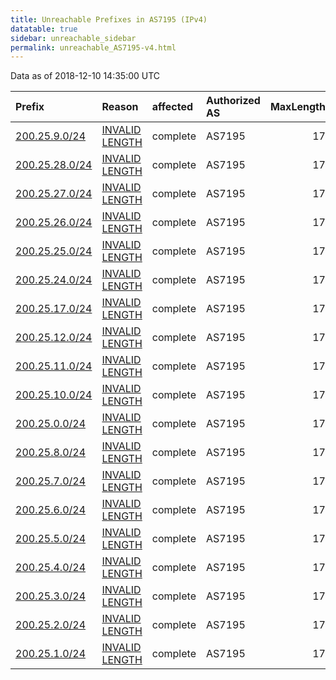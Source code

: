 ```yaml
---
title: Unreachable Prefixes in AS7195 (IPv4)
datatable: true
sidebar: unreachable_sidebar
permalink: unreachable_AS7195-v4.html
---
```


Data as of 2018-12-10 14:35:00 UTC


<div class="datatable-begin"></div>

| Prefix                                                 | Reason                                                                                                  | affected   | Authorized AS   |   MaxLength | Anchor                                         |   unreachable /24s |
|:-------------------------------------------------------|:--------------------------------------------------------------------------------------------------------|:-----------|:----------------|------------:|:-----------------------------------------------|-------------------:|
| [200.25.9.0/24](https://stat.ripe.net/200.25.9.0/24)   | [INVALID LENGTH](https://rpki-validator.ripe.net/announcement-preview?asn=AS7195&prefix=200.25.9.0/24)  | complete   | AS7195          |          17 | [LACNIC](unreachable_LACNIC_RPKI_Root-v4.html) |                  1 |
| [200.25.28.0/24](https://stat.ripe.net/200.25.28.0/24) | [INVALID LENGTH](https://rpki-validator.ripe.net/announcement-preview?asn=AS7195&prefix=200.25.28.0/24) | complete   | AS7195          |          17 | [LACNIC](unreachable_LACNIC_RPKI_Root-v4.html) |                  1 |
| [200.25.27.0/24](https://stat.ripe.net/200.25.27.0/24) | [INVALID LENGTH](https://rpki-validator.ripe.net/announcement-preview?asn=AS7195&prefix=200.25.27.0/24) | complete   | AS7195          |          17 | [LACNIC](unreachable_LACNIC_RPKI_Root-v4.html) |                  1 |
| [200.25.26.0/24](https://stat.ripe.net/200.25.26.0/24) | [INVALID LENGTH](https://rpki-validator.ripe.net/announcement-preview?asn=AS7195&prefix=200.25.26.0/24) | complete   | AS7195          |          17 | [LACNIC](unreachable_LACNIC_RPKI_Root-v4.html) |                  1 |
| [200.25.25.0/24](https://stat.ripe.net/200.25.25.0/24) | [INVALID LENGTH](https://rpki-validator.ripe.net/announcement-preview?asn=AS7195&prefix=200.25.25.0/24) | complete   | AS7195          |          17 | [LACNIC](unreachable_LACNIC_RPKI_Root-v4.html) |                  1 |
| [200.25.24.0/24](https://stat.ripe.net/200.25.24.0/24) | [INVALID LENGTH](https://rpki-validator.ripe.net/announcement-preview?asn=AS7195&prefix=200.25.24.0/24) | complete   | AS7195          |          17 | [LACNIC](unreachable_LACNIC_RPKI_Root-v4.html) |                  1 |
| [200.25.17.0/24](https://stat.ripe.net/200.25.17.0/24) | [INVALID LENGTH](https://rpki-validator.ripe.net/announcement-preview?asn=AS7195&prefix=200.25.17.0/24) | complete   | AS7195          |          17 | [LACNIC](unreachable_LACNIC_RPKI_Root-v4.html) |                  1 |
| [200.25.12.0/24](https://stat.ripe.net/200.25.12.0/24) | [INVALID LENGTH](https://rpki-validator.ripe.net/announcement-preview?asn=AS7195&prefix=200.25.12.0/24) | complete   | AS7195          |          17 | [LACNIC](unreachable_LACNIC_RPKI_Root-v4.html) |                  1 |
| [200.25.11.0/24](https://stat.ripe.net/200.25.11.0/24) | [INVALID LENGTH](https://rpki-validator.ripe.net/announcement-preview?asn=AS7195&prefix=200.25.11.0/24) | complete   | AS7195          |          17 | [LACNIC](unreachable_LACNIC_RPKI_Root-v4.html) |                  1 |
| [200.25.10.0/24](https://stat.ripe.net/200.25.10.0/24) | [INVALID LENGTH](https://rpki-validator.ripe.net/announcement-preview?asn=AS7195&prefix=200.25.10.0/24) | complete   | AS7195          |          17 | [LACNIC](unreachable_LACNIC_RPKI_Root-v4.html) |                  1 |
| [200.25.0.0/24](https://stat.ripe.net/200.25.0.0/24)   | [INVALID LENGTH](https://rpki-validator.ripe.net/announcement-preview?asn=AS7195&prefix=200.25.0.0/24)  | complete   | AS7195          |          17 | [LACNIC](unreachable_LACNIC_RPKI_Root-v4.html) |                  1 |
| [200.25.8.0/24](https://stat.ripe.net/200.25.8.0/24)   | [INVALID LENGTH](https://rpki-validator.ripe.net/announcement-preview?asn=AS7195&prefix=200.25.8.0/24)  | complete   | AS7195          |          17 | [LACNIC](unreachable_LACNIC_RPKI_Root-v4.html) |                  1 |
| [200.25.7.0/24](https://stat.ripe.net/200.25.7.0/24)   | [INVALID LENGTH](https://rpki-validator.ripe.net/announcement-preview?asn=AS7195&prefix=200.25.7.0/24)  | complete   | AS7195          |          17 | [LACNIC](unreachable_LACNIC_RPKI_Root-v4.html) |                  1 |
| [200.25.6.0/24](https://stat.ripe.net/200.25.6.0/24)   | [INVALID LENGTH](https://rpki-validator.ripe.net/announcement-preview?asn=AS7195&prefix=200.25.6.0/24)  | complete   | AS7195          |          17 | [LACNIC](unreachable_LACNIC_RPKI_Root-v4.html) |                  1 |
| [200.25.5.0/24](https://stat.ripe.net/200.25.5.0/24)   | [INVALID LENGTH](https://rpki-validator.ripe.net/announcement-preview?asn=AS7195&prefix=200.25.5.0/24)  | complete   | AS7195          |          17 | [LACNIC](unreachable_LACNIC_RPKI_Root-v4.html) |                  1 |
| [200.25.4.0/24](https://stat.ripe.net/200.25.4.0/24)   | [INVALID LENGTH](https://rpki-validator.ripe.net/announcement-preview?asn=AS7195&prefix=200.25.4.0/24)  | complete   | AS7195          |          17 | [LACNIC](unreachable_LACNIC_RPKI_Root-v4.html) |                  1 |
| [200.25.3.0/24](https://stat.ripe.net/200.25.3.0/24)   | [INVALID LENGTH](https://rpki-validator.ripe.net/announcement-preview?asn=AS7195&prefix=200.25.3.0/24)  | complete   | AS7195          |          17 | [LACNIC](unreachable_LACNIC_RPKI_Root-v4.html) |                  1 |
| [200.25.2.0/24](https://stat.ripe.net/200.25.2.0/24)   | [INVALID LENGTH](https://rpki-validator.ripe.net/announcement-preview?asn=AS7195&prefix=200.25.2.0/24)  | complete   | AS7195          |          17 | [LACNIC](unreachable_LACNIC_RPKI_Root-v4.html) |                  1 |
| [200.25.1.0/24](https://stat.ripe.net/200.25.1.0/24)   | [INVALID LENGTH](https://rpki-validator.ripe.net/announcement-preview?asn=AS7195&prefix=200.25.1.0/24)  | complete   | AS7195          |          17 | [LACNIC](unreachable_LACNIC_RPKI_Root-v4.html) |                  1 |

<div class="datatable-end"></div>